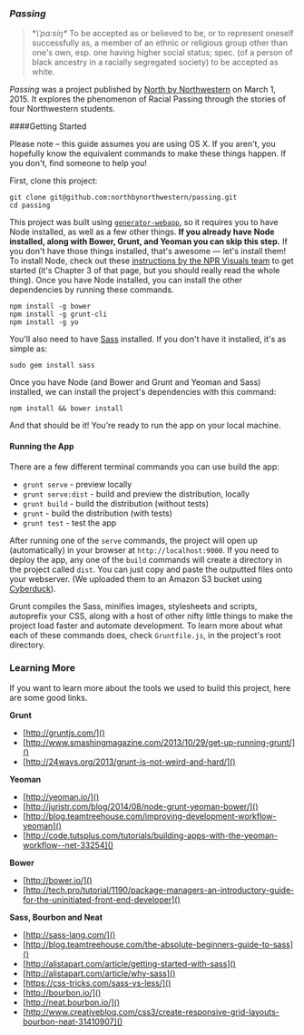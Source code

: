 ### *Passing*

> **\ˈpa:siŋ\** To be accepted as or believed to be, or to represent oneself successfully as, a member of an ethnic or religious group other than one's own, esp. one having higher social status; spec. (of a person of black ancestry in a racially segregated society) to be accepted as white.

*Passing* was a project published by [North by Northwestern](http://northbynorthwester.com) on March 1, 2015. It explores the phenomenon of Racial Passing through the stories of four Northwestern students.

####Getting Started

Please note – this guide assumes you are using OS X. If you aren't, you hopefully know the equivalent commands to make these things happen. If you don't, find someone to help you!

First, clone this project:

```shell
git clone git@github.com:northbynorthwestern/passing.git
cd passing
```

This project was built using [`generator-webapp`](https://github.com/yeoman/generator-webapp), so it requires you to have Node installed, as well as a few other things. **If you already have Node installed, along with Bower, Grunt, and Yeoman you can skip this step.** If you don't have those things installed, that's awesome — let's install them! To install Node, check out these [instructions by the NPR Visuals team](http://blog.apps.npr.org/2013/06/06/how-to-setup-a-developers-environment.html) to get started (it's Chapter 3 of that page, but you should really read the whole thing). Once you have Node installed, you can install the other dependencies by running these commands.

```shell
npm install -g bower
npm install -g grunt-cli
npm install -g yo
```

You'll also need to have [Sass](http://sass-lang.com/) installed. If you don't have it installed, it's as simple as:

```shell
sudo gem install sass
```

Once you have Node (and Bower and Grunt and Yeoman and Sass) installed, we can install the project's dependencies with this command:

```shell
npm install && bower install
```

And that should be it! You're ready to run the app on your local machine.

#### Running the App

There are a few different terminal commands you can use build the app:

* `grunt serve` - preview locally
* `grunt serve:dist` - build and preview the distribution, locally
* `grunt build` - build the distribution (without tests)
* `grunt` - build the distribution (with tests)
* `grunt test` - test the app

After running one of the `serve` commands, the project will open up (automatically) in your browser at `http://localhost:9000`. If you need to deploy the app, any one of the `build` commands will create a directory in the project called `dist`. You can just copy and paste the outputted files onto your webserver. (We uploaded them to an Amazon S3 bucket using [Cyberduck](https://cyberduck.io/?l=en)).

Grunt compiles the Sass, minifies images, stylesheets and scripts, autoprefix your CSS, along with a host of other nifty little things to make the project load faster and automate development. To learn more about what each of these commands does, check `Gruntfile.js`, in the project's root directory.

### Learning More

If you want to learn more about the tools we used to build this project, here are some good links.

**Grunt**

* [http://gruntjs.com/]()
* [http://www.smashingmagazine.com/2013/10/29/get-up-running-grunt/]()
* [http://24ways.org/2013/grunt-is-not-weird-and-hard/]()

**Yeoman**

* [http://yeoman.io/]()
* [http://juristr.com/blog/2014/08/node-grunt-yeoman-bower/]()
* [http://blog.teamtreehouse.com/improving-development-workflow-yeoman]()
* [http://code.tutsplus.com/tutorials/building-apps-with-the-yeoman-workflow--net-33254]()

**Bower**

* [http://bower.io/]()
* [http://tech.pro/tutorial/1190/package-managers-an-introductory-guide-for-the-uninitiated-front-end-developer]()

**Sass, Bourbon and Neat**
* [http://sass-lang.com/]()
* [http://blog.teamtreehouse.com/the-absolute-beginners-guide-to-sass]()
* [http://alistapart.com/article/getting-started-with-sass]()
* [http://alistapart.com/article/why-sass]()
* [https://css-tricks.com/sass-vs-less/]()
* [http://bourbon.io/]()
* [http://neat.bourbon.io/]()
* [http://www.creativebloq.com/css3/create-responsive-grid-layouts-bourbon-neat-31410907]()
